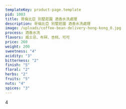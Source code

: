 ```yaml
---
templateKey: product-page.template
pid: 1003
title: 哥倫比亞 別墅莊園 酒香水洗處理
description: 哥倫比亞 別墅莊園 酒香水洗處理
image: /uploads/coffee-bean-delivery-hong-kong_0.jpg
process: 酒香水洗
flavors: 威士忌、布冧、杏桃、可可
price: 260
weight: 200
sweetness: "4"
acidity: "3"
bitterness: "2"
finish: "5"
floral: "2"
herbs: "2"
fruits: "5"
nuts: "4"
spices: "3"
---
```

4